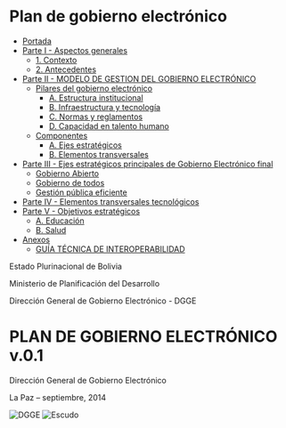 # Plan de gobierno electrónico

* [Portada](partes/portada.md)
* [Parte I - Aspectos generales](partes/parte_1.md)
	* [1. Contexto](partes/contexto.md)
	* [2. Antecedentes](partes/antecedentes.md)
* [Parte II - MODELO DE GESTION DEL GOBIERNO ELECTRÓNICO](partes/parte_2.md)
	* [Pilares del gobierno electrónico](partes/pilares.md)
		* [A. Estructura institucional](partes/estructura_institucional.md)
		* [B. Infraestructura y tecnología](partes/infraestructura_y_tecnologia.md)
		* [C. Normas y reglamentos](partes/normas_y_reglamentos.md)
		* [D. Capacidad en talento humano](partes/capacidad_en_talento_humano.md)
	* [Componentes](partes/componentes.md)
		* [A. Ejes estratégicos](partes/ejes_estrategicos.md)
		* [B. Elementos transversales](partes/elementos_transversales.md)
* [Parte III - Ejes estratégicos principales de Gobierno Electrónico final](partes/parte_3.md)
	* [Gobierno Abierto](partes/gobierno_transparente.md)
	* [Gobierno de todos](partes/gobierno_de_todos.md)
	* [Gestión pública eficiente](partes/gestion_publica_eficiente.md)
* [Parte IV - Elementos transversales tecnológicos](partes/parte_4.md)
* [Parte V - Objetivos estratégicos](partes/parte_5.md)
	* [A. Educación](partes/educacion.md)
	* [B. Salud](partes/salud.md)
* [Anexos](partes/anexos.md)
	* [GUÍA TÉCNICA DE INTEROPERABILIDAD](partes/guia_tecnica_de_interoperabilidad.md)





Estado Plurinacional de Bolivia

Ministerio de Planificación del Desarrollo

Dirección General de Gobierno Electrónico - DGGE

# PLAN DE GOBIERNO ELECTRÓNICO v.0.1

Dirección General de Gobierno Electrónico

La Paz – septiembre, 2014

![DGGE](../imagenes/dgge.png)
![Escudo](../imagenes/escudo.png)
